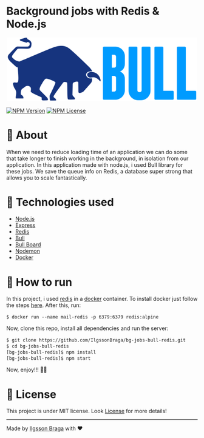 # Background jobs with Redis & Node.js

<p align="center">
  <img src="https://raw.githubusercontent.com/OptimalBits/bull/master/support/logo%402x.png" width="500"/>
</p>

[![NPM Version](https://img.shields.io/npm/v/npm.svg?style=flat)](https://www.npmjs.com/)
[![NPM License](https://img.shields.io/npm/l/all-contributors.svg?style=flat)](LICENSE.md)


# :page_with_curl: About 

When we need to reduce loading time of an application we can do some that take longer to finish working in the 
background, in isolation from our application. In this application made with node.js, i used Bull library for these
jobs. We save the queue info on Redis, a database super strong that allows you to scale fantastically.

# :wrench: Technologies used

<ul>
  <a href="https://nodejs.org/en//"><li>Node.js</li></a>
  <a href="https://expressjs.com"><li>Express</li></a>
  <a href="https://redis.io/"><li>Redis</li></a>
  <a href="https://github.com/OptimalBits/bull"><li>Bull</li></a>
  <a href="https://github.com/vcapretz/bull-board"><li>Bull Board</li></a>
  <a href="https://www.npmjs.com/package/nodemon"><li>Nodemon</li></a>
  <a href="https://www.docker.com/"><li>Docker</li></a>
</ul>

# :hammer: How to run

In this project, i used [redis](https://redis.io/) in a [docker](https://www.docker.com/) container.
To install docker just follow the steps [here](https://docs.docker.com/get-docker/).
After this, run:

```
$ docker run --name mail-redis -p 6379:6379 redis:alpine
```

Now, clone this repo, install all dependencies and run the server:

```
$ git clone https://github.com/IlgssonBraga/bg-jobs-bull-redis.git
$ cd bg-jobs-bull-redis
[bg-jobs-bull-redis]$ npm install
[bg-jobs-bull-redis]$ npm start
```
Now, enjoy!!! :rocket::rocket:

# :memo: License 

This project is under MIT license. Look [License](LICENSE.md) for more details!

---

Made by [Ilgsson Braga](https://github.com/IlgssonBraga) with :heart:
